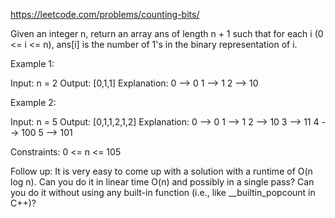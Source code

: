 https://leetcode.com/problems/counting-bits/

Given an integer n, return an array ans of length n + 1 such that for each i (0 <= i <= n), ans[i] is the number of 1's in the binary representation of i.

Example 1:

Input: n = 2
Output: [0,1,1]
Explanation:
    0 --> 0
    1 --> 1
    2 --> 10

Example 2:

Input: n = 5
Output: [0,1,1,2,1,2]
Explanation:
    0 --> 0
    1 --> 1
    2 --> 10
    3 --> 11
    4 --> 100
    5 --> 101


Constraints:
    0 <= n <= 105


Follow up:
It is very easy to come up with a solution with a runtime of O(n log n). Can you do it in linear time O(n) and possibly in a single pass?
Can you do it without using any built-in function (i.e., like __builtin_popcount in C++)?